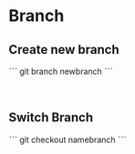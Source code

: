 # Branch

## Create new branch

ˋˋˋ
git branch newbranch
ˋˋˋ

<br>

## Switch Branch

ˋˋˋ
git checkout namebranch
ˋˋˋ

